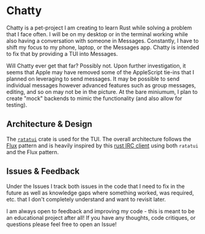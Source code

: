 # Chatty

Chatty is a pet-project I am creating to learn Rust while solving a problem
that I face often. I will be on my desktop or in the terminal working while also
having a conversation with someone in Messages. Constantly, I have to shift
my focus to my phone, laptop, or the Messages app. Chatty is intended to fix
that by providing a TUI into Messages.

Will Chatty ever get that far? Possibly not. Upon further investigation, it
seems that Apple may have removed some of the AppleScript tie-ins that I planned
on leveraging to send messages. It may be possible to send individual messages
however advanced features such as group messages, editing, and so on may not
be in the picture. At the bare miniumum, I plan to create "mock" backends
to mimic the functionality (and also allow for testing).

## Architecture & Design

The [`ratatui`](https://ratatui.rs/) crate is used for the TUI. The overall
architecture follows the [Flux](https://ratatui.rs/concepts/application-patterns/flux-architecture/)
pattern and is heavily inspired by this [rust IRC client](https://github.com/Yengas/rust-chat-server/tree/main/tui)
using both `ratatui` and the Flux pattern.

## Issues & Feedback

Under the Issues I track both issues in the code that I need to fix in the
future as well as knowledge gaps where something worked, was required, etc.
that I don't completely understand and want to revisit later.

I am always open to feedback and improving my code - this is meant to be an
educational project after all! If you have any thoughts, code critiques, or
questions please feel free to open an Issue!
